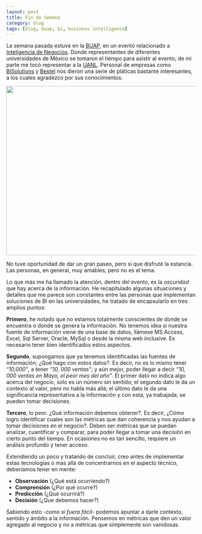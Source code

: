 ```yaml
---
layout: post
title: Fin de Semana
category: blog
tags: [blog, buap, bi, business intelligence]
---
```


La semana pasada estuve en la [BUAP](http://www.buap.mx/), en un evento relacionado a [Inteligencia de Negocios](https://en.wikipedia.org/wiki/Business_intelligence). Donde representantes de diferentes universidades de México se tomaron el tiempo para asistir al evento; de mi parte me tocó representar a la [UANL](http://www.uanl.mx/). Personal de empresas como [BISolutions](http://www.bisolutions.net/) y [Bestel](http://www.bestel.com.mx/) nos dieron una serie de pláticas bastante interesantes, a los cuales agradezco por sus conocimientos.

<img src="{{ site.baseUrl }}/assets/img/posts/2014-05-30-weekend/01.jpg" width="600" height="450" />

No tuve oportunidad de dar un gran paseo, pero si que disfruté la estancia. Las personas, en general, muy amables; pero no es el tema.

Lo que más me ha llamado la atención, dentro del evento, es la *oscuridad* que hay acerca de la información. He recapitulado algunas situaciones y detalles que me parece son constantes entre las personas que implementan soluciones de BI en las universidades, he tratado de encapsularlo en tres amplios puntos:

**Primero**, he notado que no estamos totalmente conscientes de donde se encuentra o donde se genera la información. No tenemos idea si nuestra fuente de información viene de una base de datos, llámese MS Access, Excel, Sql Server, Oracle, MySql o desde la misma web inclusive. Es necesario tener bien identificados estos aspectos.

**Segundo**, supongamos que ya tenemos identificadas las fuentes de información; ¿Qué hago con estos datos?. Es decir, no es lo mismo tener *“10,000”*, a tener *“10, 000 ventas”*; y aún mejor, poder llegar a decir *“10, 000 ventas en Mayo, el peor mes del año”*. El primer dato no indica algo acerca del negocio, solo es un número sin sentido; el segundo dato le da un contexto al valor, pero no habla más allá; el último dato le da una significancia representativa a la información y con esta, ya trabajada, se pueden tomar decisiones.

**Tercero**, lo peor. ¿Qué información debemos obtener?. Es decir, ¿Cómo logro identificar cuales son las métricas que dan coherencia y nos ayudan a tomar decisiones en el negocio?. Deben ser métricas que se puedan analizar, cuantificar y comparar, para poder llegar a tomar una decisión en cierto punto del tiempo. En ocasiones no es tan sencillo, requiere un análisis profundo y tener acceso.

Extendiendo un poco y tratando de concluir, creo antes de implementar estas tecnologías o mas allá de concentrarnos en el aspecto técnico, deberíamos tener en mente:

  - **Observación** (¿Qué está ocurriendo?)
  - **Comprensión** (¿Por qué ocurre?)
  - **Predicción** (¿Qué ocurrirá?)
  - **Decisión** (¿Que debemos hacer?)

Sabiendo esto *-como si fuera fácil-* podemos apuntar a darle contexto, sentido y ámbito a la información. Pensemos en métricas que den un valor agregado al negocio y no a métricas que simplemente son vanidosas.
